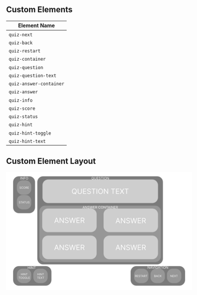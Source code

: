 ## Custom Elements

| Element Name            |
| ----------------------- |
| `quiz-next`             |
| `quiz-back`             |
| `quiz-restart`          |
| `quiz-container`        |
| `quiz-question`         |
| `quiz-question-text`    |
| `quiz-answer-container` |
| `quiz-answer`           |
| `quiz-info`             |
| `quiz-score`            |
| `quiz-status`           |
| `quiz-hint`             |
| `quiz-hint-toggle`      |
| `quiz-hint-text`        |

## Custom Element Layout

![Custom Element Layout](./reference/Quiz-Container.svg)
